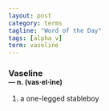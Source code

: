 ```yaml
---
layout: post
category: terms
tagline: "Word of the Day"
tags: [alpha_v]
term: vaseline
---
```


<h3>Vaseline<br/> <small>&mdash; n. (vas<span>&middot;</span>el<span>&middot;</span>ine)</small></h3>
<p><ol><li>a one-legged stableboy</li>
</ol></p>
